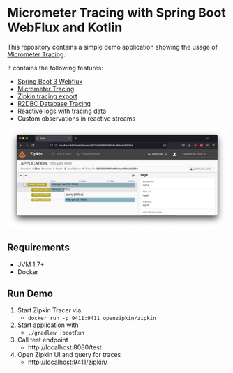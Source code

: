 # Micrometer Tracing with Spring Boot WebFlux and Kotlin

This repository contains a simple demo application showing the usage of [Micrometer Tracing](https://micrometer.io/docs/tracing).

It contains the following features:
- [Spring Boot 3 Webflux](https://docs.spring.io/spring-framework/docs/current/reference/html/web-reactive.html)
- [Micrometer Tracing](https://micrometer.io/docs/tracing)
- [Zipkin tracing export](https://github.com/open-telemetry/opentelemetry-java/tree/main/exporters/zipkin)
- [R2DBC Database Tracing](https://github.com/spring-projects-experimental/r2dbc-micrometer-spring-boot)
- Reactive logs with tracing data
- Custom observations in reactive streams

![zipkin.png](docs%2Fimages%2Fzipkin.png)

## Requirements
- JVM 1.7+
- Docker

## Run Demo
1. Start Zipkin Tracer via
    - `docker run -p 9411:9411 openzipkin/zipkin`
2. Start application with
   - ```./gradlew :bootRun ```
4. Call test endpoint 
   - http://localhost:8080/test
3. Open Zipkin UI and query for traces
   - http://localhost:9411/zipkin/
